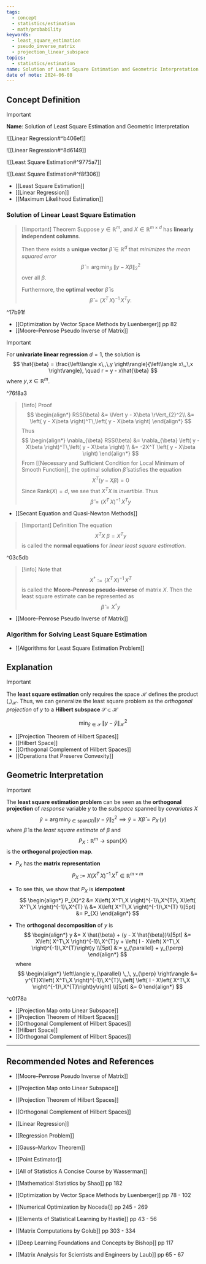 ```yaml
---
tags:
  - concept
  - statistics/estimation
  - math/probability
keywords:
  - least_square_estimation
  - pseudo_inverse_matrix
  - projection_linear_subspace
topics:
  - statistics/estimation
name: Solution of Least Square Estimation and Geometric Interpretation
date of note: 2024-06-08
---
```


## Concept Definition

>[!important]
>**Name**: Solution of Least Square Estimation and Geometric Interpretation

![[Linear Regression#^b406ef]]

![[Linear Regression#^8d6149]]

![[Least Square Estimation#^9775a7]]

![[Least Square Estimation#^f8f306]]

- [[Least Square Estimation]]
- [[Linear Regression]]
- [[Maximum Likelihood Estimation]]

### Solution of Linear Least Square Estimation

>[!important] Theorem
>Suppose $y\in \mathbb{R}^{m}$, and $X\in \mathbb{R}^{m\times d}$ has **linearly independent columns**.
>
>Then there exists a **unique vector** $\hat{\beta}\in \mathbb{R}^{d}$ that *minimizes the mean squared error* $$\hat{\beta} = \arg\min_{\beta}\;\lVert y - X\beta \rVert_{2}^2$$ over all $\beta$.
>
>Furthermore, the **optimal vector** $\hat{\beta}$ is
>$$
>\hat{\beta} = \left( X^{T}\,X \right)^{-1}\,X^{T}y.
>$$

^17b91f

- [[Optimization by Vector Space Methods by Luenberger]] pp 82
- [[Moore–Penrose Pseudo Inverse of Matrix]]

>[!important]
>For **univariate linear regression** $d=1$, the solution is
>$$
>\hat{\beta} = \frac{\left\langle  x\,,\,y    \right\rangle}{\left\langle  x\,,\,x    \right\rangle}, \quad r = y - x\hat{\beta}
>$$
>where $y, x \in \mathbb{R}^{m}$.

^76f8a3


>[!info] Proof
>$$
>\begin{align*}
> RSS(\beta) &= \lVert y - X\beta \rVert_{2}^2\\
> &= \left( y - X\beta \right)^T\,\left( y - X\beta \right) 
>\end{align*}
>$$
>Thus
>$$
>\begin{align*}
> \nabla_{\beta} RSS(\beta) &= \nabla_{\beta}  \left( y - X\beta \right)^T\,\left( y - X\beta \right) \\
> &= -2X^T \left( y - X\beta \right)
>\end{align*}
>$$
>From [[Necessary and Sufficient Condition for Local Minimum of Smooth Function]], the optimal solution $\hat{\beta}$ satisfies the equation
>$$
>X^T \left( y - X\beta \right) = 0
>$$
>Since $\text{Rank}(X) = d$, we see that $X^{T}X$ is *invertible*. Thus
>$$
>\hat{\beta} =  \left( X^{T}\,X \right)^{-1}\,X^{T}y
>$$

- [[Secant Equation and Quasi-Newton Methods]]

>[!important] Definition
>The equation
>$$
>X^{T}X\;\beta = X^{T}y
>$$
>is called the **normal equations** for *linear least square estimation*.

^03c5db

>[!info]
>Note that 
>$$
>X^{\dagger} := \left( X^T\,X \right)^{-1}\,X^{T}
>$$
>is called the **Moore–Penrose pseudo-inverse** of matrix $X$. Then the least square estimate can be represented as
>$$
>\hat{\beta} = X^{\dagger}y
>$$

- [[Moore–Penrose Pseudo Inverse of Matrix]]

### Algorithm for Solving Least Square Estimation

- [[Algorithms for Least Square Estimation Problem]]

## Explanation

>[!important]
>The **least square estimation** only requires the space $\mathcal{H}$ defines the product $\left\langle  ,  \right\rangle_{\mathcal{H}}$.  Thus, we can generalize the least square problem as the *orthogonal projection* of $y$ to a **Hilbert subspace** $\mathcal{S} \subset \mathcal{H}$
>
>$$
>  \min_{\hat{y} \in \mathcal{S}} \;\lVert y - \hat{y} \rVert_{\mathcal{H}}^2 
>$$

- [[Projection Theorem of Hilbert Spaces]]
- [[Hilbert Space]]
- [[Orthogonal Complement of Hilbert Spaces]]
- [[Operations that Preserve Convexity]]

## Geometric Interpretation

>[!important] 
>The **least square estimation problem** can be seen as the **orthogonal projection** of *response* variable $y$ to the *subspace* spanned by *covariates* $X$
>$$
> \hat{y} = \arg\min_{\hat{y} \in \text{span}(X)} \lVert y - \hat{y} \rVert_{2}^2    \implies  \hat{y} = X\hat{\beta} = P_{X}\,(y)
>$$
>where  $\hat{\beta}$ is the *least square estimate* of $\beta$ and $$P_{X}: \mathbb{R}^{m} \to \text{span}\left\{ X \right\}$$ is the **orthogonal projection map**.
>-  $P_{X}$ has the **matrix representation**
>$$
>P_{X} := X\left( X^T\,X \right)^{-1}\,X^{T} \in \mathbb{R}^{m\times m}
>$$
>- To see this, we show that $P_{X}$ is **idempotent**
>$$
> \begin{align*}
> P_{X}^2 &=  X\left( X^T\,X \right)^{-1}\,X^{T}\, X\left( X^T\,X \right)^{-1}\,X^{T} \\
> &=  X\left( X^T\,X \right)^{-1}\,X^{T} \\[5pt]
> &= P_{X}
> \end{align*}
> $$
>
>- The **orthogonal decomposition** of $y$ is
>$$
>\begin{align*}
>y &=  X \hat{\beta} + (y -  X \hat{\beta})\\[5pt]
>&= X\left( X^T\,X \right)^{-1}\,X^{T}y + \left( I -  X\left( X^T\,X \right)^{-1}\,X^{T}\right)y \\[5pt]
>&:= y_{\parallel} + y_{\perp}
>\end{align*}
>$$
>where
>$$
>\begin{align*}
>\left\langle y_{\parallel} \,,\,  y_{\perp} \right\rangle &= y^{T}X\left( X^T\,X \right)^{-1}\,X^{T}\,\left[ \left( I -  X\left( X^T\,X \right)^{-1}\,X^{T}\right)y\right] \\[5pt]
>&= 0
>\end{align*}
>$$

^c0f78a

- [[Projection Map onto Linear Subspace]]
- [[Projection Theorem of Hilbert Spaces]]
- [[Orthogonal Complement of Hilbert Spaces]]
- [[Hilbert Space]]
- [[Orthogonal Complement of Hilbert Spaces]]





-----------
##  Recommended Notes and References


- [[Moore–Penrose Pseudo Inverse of Matrix]]

- [[Projection Map onto Linear Subspace]]
- [[Projection Theorem of Hilbert Spaces]]
- [[Orthogonal Complement of Hilbert Spaces]]

- [[Linear Regression]]
- [[Regression Problem]]
- [[Gauss–Markov Theorem]]
- [[Point Estimator]]


- [[All of Statistics A Concise Course by Wasserman]]
- [[Mathematical Statistics by Shao]] pp 182
- [[Optimization by Vector Space Methods by Luenberger]] pp 78 - 102
- [[Numerical Optimization by Nocedal]] pp 245 - 269
- [[Elements of Statistical Learning by Hastie]] pp 43 - 56
- [[Matrix Computations by Golub]] pp 303 - 334
- [[Deep Learning Foundations and Concepts by Bishop]] pp 117
- [[Matrix Analysis for Scientists and Engineers by Laub]] pp 65 - 67